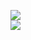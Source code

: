 [![](https://img.shields.io/badge/Made%20With-Github%20Spray-lightgrey.svg?style=for-the-badge&logo=github)](https://github.com/Annihil/github-spray#13687)  
[![](https://i.imgur.com/2DrTn0Z.gif)](https://github.com/Annihil/github-spray)